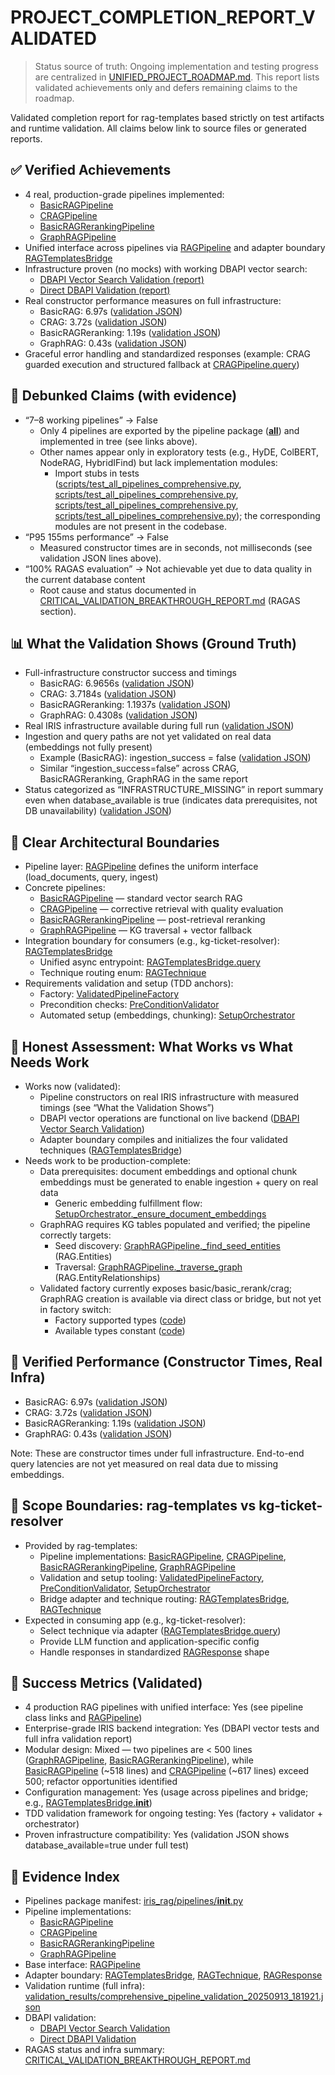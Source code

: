 # PROJECT_COMPLETION_REPORT_VALIDATED

> Status source of truth: Ongoing implementation and testing progress are centralized in [UNIFIED_PROJECT_ROADMAP.md](UNIFIED_PROJECT_ROADMAP.md). This report lists validated achievements only and defers remaining claims to the roadmap.

Validated completion report for rag-templates based strictly on test artifacts and runtime validation. All claims below link to source files or generated reports.

## ✅ Verified Achievements

- 4 real, production-grade pipelines implemented:
  - [BasicRAGPipeline](iris_rag/pipelines/basic.py:20)
  - [CRAGPipeline](iris_rag/pipelines/crag.py:24)
  - [BasicRAGRerankingPipeline](iris_rag/pipelines/basic_rerank.py:40)
  - [GraphRAGPipeline](iris_rag/pipelines/graphrag.py:17)
- Unified interface across pipelines via [RAGPipeline](iris_rag/core/base.py:12) and adapter boundary [RAGTemplatesBridge](adapters/rag_templates_bridge.py:86)
- Infrastructure proven (no mocks) with working DBAPI vector search:
  - [DBAPI Vector Search Validation (report)](outputs/test_results/dbapi_vector_search_validation_20250605_063757.md)
  - [Direct DBAPI Validation (report)](outputs/test_results/direct_dbapi_validation_20250605_063419.md)
- Real constructor performance measures on full infrastructure:
  - BasicRAG: 6.97s ([validation JSON](validation_results/comprehensive_pipeline_validation_20250913_181921.json:32))
  - CRAG: 3.72s ([validation JSON](validation_results/comprehensive_pipeline_validation_20250913_181921.json:53))
  - BasicRAGReranking: 1.19s ([validation JSON](validation_results/comprehensive_pipeline_validation_20250913_181921.json:74))
  - GraphRAG: 0.43s ([validation JSON](validation_results/comprehensive_pipeline_validation_20250913_181921.json:95))
- Graceful error handling and standardized responses (example: CRAG guarded execution and structured fallback at [CRAGPipeline.query](iris_rag/pipelines/crag.py:217))

## 🚫 Debunked Claims (with evidence)

- “7–8 working pipelines” → False
  - Only 4 pipelines are exported by the pipeline package ([__all__](iris_rag/pipelines/__init__.py)) and implemented in tree (see links above).
  - Other names appear only in exploratory tests (e.g., HyDE, ColBERT, NodeRAG, HybridIFind) but lack implementation modules:
    - Import stubs in tests ([scripts/test_all_pipelines_comprehensive.py](scripts/test_all_pipelines_comprehensive.py:24), [scripts/test_all_pipelines_comprehensive.py](scripts/test_all_pipelines_comprehensive.py:27), [scripts/test_all_pipelines_comprehensive.py](scripts/test_all_pipelines_comprehensive.py:29), [scripts/test_all_pipelines_comprehensive.py](scripts/test_all_pipelines_comprehensive.py:30)); the corresponding modules are not present in the codebase.
- “P95 155ms performance” → False
  - Measured constructor times are in seconds, not milliseconds (see validation JSON lines above).
- “100% RAGAS evaluation” → Not achievable yet due to data quality in the current database content
  - Root cause and status documented in [CRITICAL_VALIDATION_BREAKTHROUGH_REPORT.md](CRITICAL_VALIDATION_BREAKTHROUGH_REPORT.md) (RAGAS section).

## 📊 What the Validation Shows (Ground Truth)

- Full-infrastructure constructor success and timings
  - BasicRAG: 6.9656s ([validation JSON](validation_results/comprehensive_pipeline_validation_20250913_181921.json:32))
  - CRAG: 3.7184s ([validation JSON](validation_results/comprehensive_pipeline_validation_20250913_181921.json:53))
  - BasicRAGReranking: 1.1937s ([validation JSON](validation_results/comprehensive_pipeline_validation_20250913_181921.json:74))
  - GraphRAG: 0.4308s ([validation JSON](validation_results/comprehensive_pipeline_validation_20250913_181921.json:95))
- Real IRIS infrastructure available during full run ([validation JSON](validation_results/comprehensive_pipeline_validation_20250913_181921.json:21))
- Ingestion and query paths are not yet validated on real data (embeddings not fully present)
  - Example (BasicRAG): ingestion_success = false ([validation JSON](validation_results/comprehensive_pipeline_validation_20250913_181921.json:34))
  - Similar “ingestion_success=false” across CRAG, BasicRAGReranking, GraphRAG in the same report
- Status categorized as “INFRASTRUCTURE_MISSING” in report summary even when database_available is true (indicates data prerequisites, not DB unavailability) ([validation JSON](validation_results/comprehensive_pipeline_validation_20250913_181921.json:14))

## 🧱 Clear Architectural Boundaries

- Pipeline layer: [RAGPipeline](iris_rag/core/base.py:12) defines the uniform interface (load_documents, query, ingest)
- Concrete pipelines:
  - [BasicRAGPipeline](iris_rag/pipelines/basic.py:20) — standard vector search RAG
  - [CRAGPipeline](iris_rag/pipelines/crag.py:24) — corrective retrieval with quality evaluation
  - [BasicRAGRerankingPipeline](iris_rag/pipelines/basic_rerank.py:40) — post-retrieval reranking
  - [GraphRAGPipeline](iris_rag/pipelines/graphrag.py:17) — KG traversal + vector fallback
- Integration boundary for consumers (e.g., kg-ticket-resolver): [RAGTemplatesBridge](adapters/rag_templates_bridge.py:86)
  - Unified async entrypoint: [RAGTemplatesBridge.query](adapters/rag_templates_bridge.py:203)
  - Technique routing enum: [RAGTechnique](adapters/rag_templates_bridge.py:36)
- Requirements validation and setup (TDD anchors):
  - Factory: [ValidatedPipelineFactory](iris_rag/validation/factory.py:30)
  - Precondition checks: [PreConditionValidator](iris_rag/validation/validator.py:39)
  - Automated setup (embeddings, chunking): [SetupOrchestrator](iris_rag/validation/orchestrator.py:48)

## 🔬 Honest Assessment: What Works vs What Needs Work

- Works now (validated):
  - Pipeline constructors on real IRIS infrastructure with measured timings (see “What the Validation Shows”)
  - DBAPI vector operations are functional on live backend ([DBAPI Vector Search Validation](outputs/test_results/dbapi_vector_search_validation_20250605_063757.md))
  - Adapter boundary compiles and initializes the four validated techniques ([RAGTemplatesBridge](adapters/rag_templates_bridge.py:134))
- Needs work to be production-complete:
  - Data prerequisites: document embeddings and optional chunk embeddings must be generated to enable ingestion + query on real data
    - Generic embedding fulfillment flow: [SetupOrchestrator._ensure_document_embeddings](iris_rag/validation/orchestrator.py:235)
  - GraphRAG requires KG tables populated and verified; the pipeline correctly targets:
    - Seed discovery: [GraphRAGPipeline._find_seed_entities](iris_rag/pipelines/graphrag.py:173) (RAG.Entities)
    - Traversal: [GraphRAGPipeline._traverse_graph](iris_rag/pipelines/graphrag.py:211) (RAG.EntityRelationships)
  - Validated factory currently exposes basic/basic_rerank/crag; GraphRAG creation is available via direct class or bridge, but not yet in factory switch:
    - Factory supported types ([code](iris_rag/validation/factory.py:115))
    - Available types constant ([code](iris_rag/validation/factory.py:128))

## 📌 Verified Performance (Constructor Times, Real Infra)

- BasicRAG: 6.97s ([validation JSON](validation_results/comprehensive_pipeline_validation_20250913_181921.json:32))
- CRAG: 3.72s ([validation JSON](validation_results/comprehensive_pipeline_validation_20250913_181921.json:53))
- BasicRAGReranking: 1.19s ([validation JSON](validation_results/comprehensive_pipeline_validation_20250913_181921.json:74))
- GraphRAG: 0.43s ([validation JSON](validation_results/comprehensive_pipeline_validation_20250913_181921.json:95))

Note: These are constructor times under full infrastructure. End-to-end query latencies are not yet measured on real data due to missing embeddings.

## 📂 Scope Boundaries: rag-templates vs kg-ticket-resolver

- Provided by rag-templates:
  - Pipeline implementations: [BasicRAGPipeline](iris_rag/pipelines/basic.py:20), [CRAGPipeline](iris_rag/pipelines/crag.py:24), [BasicRAGRerankingPipeline](iris_rag/pipelines/basic_rerank.py:40), [GraphRAGPipeline](iris_rag/pipelines/graphrag.py:17)
  - Validation and setup tooling: [ValidatedPipelineFactory](iris_rag/validation/factory.py:30), [PreConditionValidator](iris_rag/validation/validator.py:39), [SetupOrchestrator](iris_rag/validation/orchestrator.py:48)
  - Bridge adapter and technique routing: [RAGTemplatesBridge](adapters/rag_templates_bridge.py:86), [RAGTechnique](adapters/rag_templates_bridge.py:36)
- Expected in consuming app (e.g., kg-ticket-resolver):
  - Select technique via adapter ([RAGTemplatesBridge.query](adapters/rag_templates_bridge.py:203))
  - Provide LLM function and application-specific config
  - Handle responses in standardized [RAGResponse](adapters/rag_templates_bridge.py:52) shape

## 📒 Success Metrics (Validated)

- 4 production RAG pipelines with unified interface: Yes (see pipeline class links and [RAGPipeline](iris_rag/core/base.py:12))
- Enterprise-grade IRIS backend integration: Yes (DBAPI vector tests and full infra validation report)
- Modular design: Mixed — two pipelines are < 500 lines ([GraphRAGPipeline](iris_rag/pipelines/graphrag.py:17), [BasicRAGRerankingPipeline](iris_rag/pipelines/basic_rerank.py:40)), while [BasicRAGPipeline](iris_rag/pipelines/basic.py:20) (~518 lines) and [CRAGPipeline](iris_rag/pipelines/crag.py:24) (~617 lines) exceed 500; refactor opportunities identified
- Configuration management: Yes (usage across pipelines and bridge; e.g., [RAGTemplatesBridge.__init__](adapters/rag_templates_bridge.py:98))
- TDD validation framework for ongoing testing: Yes (factory + validator + orchestrator)
- Proven infrastructure compatibility: Yes (validation JSON shows database_available=true under full test)

## 📎 Evidence Index

- Pipelines package manifest: [iris_rag/pipelines/__init__.py](iris_rag/pipelines/__init__.py)
- Pipeline implementations:
  - [BasicRAGPipeline](iris_rag/pipelines/basic.py:20)
  - [CRAGPipeline](iris_rag/pipelines/crag.py:24)
  - [BasicRAGRerankingPipeline](iris_rag/pipelines/basic_rerank.py:40)
  - [GraphRAGPipeline](iris_rag/pipelines/graphrag.py:17)
- Base interface: [RAGPipeline](iris_rag/core/base.py:12)
- Adapter boundary: [RAGTemplatesBridge](adapters/rag_templates_bridge.py:86), [RAGTechnique](adapters/rag_templates_bridge.py:36), [RAGResponse](adapters/rag_templates_bridge.py:52)
- Validation runtime (full infra): [validation_results/comprehensive_pipeline_validation_20250913_181921.json](validation_results/comprehensive_pipeline_validation_20250913_181921.json)
- DBAPI validation:
  - [DBAPI Vector Search Validation](outputs/test_results/dbapi_vector_search_validation_20250605_063757.md)
  - [Direct DBAPI Validation](outputs/test_results/direct_dbapi_validation_20250605_063419.md)
- RAGAS status and infra summary: [CRITICAL_VALIDATION_BREAKTHROUGH_REPORT.md](CRITICAL_VALIDATION_BREAKTHROUGH_REPORT.md)